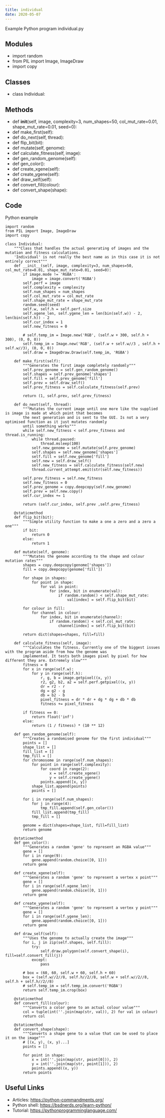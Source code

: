 ```yaml
---
title: individual
date: 2020-05-07
---
```

Example Python program individual.py

## Modules

* import random
* from PIL import Image, ImageDraw
* import copy

## Classes

* class Individual:

## Methods

* def __init__(self, image, complexity=3, num_shapes=50, col_mut_rate=0.01, shape_mut_rate=0.01, seed=0):
* def make_first(self):
* def do_next(self, thread):
* def flip_bit(bit):
* def mutate(self, genome):
* def calculate_fitness(self, image):
* def gen_random_genome(self):
* def gen_color():
* def create_xgene(self):
* def create_ygene(self):
* def draw_self(self):
* def convert_fill(colour):
* def convert_shape(shape):

## Code

Python example

    import random
    from PIL import Image, ImageDraw
    import copy
    
    class Individual:
        """Class that handles the actual generating of images and the mutation and fitness calculations.
        'Individual' is not really the best name as in this case it is not entirely correct"""
        def __init__(self, image, complexity=3, num_shapes=50, col_mut_rate=0.01, shape_mut_rate=0.01, seed=0):
            if image.mode != 'RGBA':
                image = image.convert('RGBA')
            self.perf = image
            self.complexity = complexity
            self.num_shapes = num_shapes
            self.col_mut_rate = col_mut_rate
            self.shape_mut_rate = shape_mut_rate
            random.seed(seed)
            self.w, self.h = self.perf.size
            self.xgene_len, self.ygene_len = len(bin(self.w)) - 2, len(bin(self.h)) - 2
            self.cur_index = 1
            self.new_fitness = 0
    
            # self.temp_im = Image.new('RGB', (self.w + 300, self.h + 300), (0, 0, 0))
            self.temp_im = Image.new('RGB', (self.w + self.w//3 , self.h + self.w//3), (0, 0, 0))
            self.draw = ImageDraw.Draw(self.temp_im, 'RGBA')
    
        def make_first(self):
            """Generates the first image completely randomly"""
            self.prev_genome = self.gen_random_genome()
            self.shapes = self.prev_genome['shapes']
            self.fill = self.prev_genome['fill']
            self.prev = self.draw_self()
            self.prev_fitness = self.calculate_fitness(self.prev)
    
            return (1, self.prev, self.prev_fitness)
    
        def do_next(self, thread):
            """Mutates the current image until one more like the supplied is image is made at which point that becomes
            the next generation and is sent to the GUI. Is not a very optimised function as it just mutates randomly
            until something works"""
            while self.new_fitness < self.prev_fitness and thread.is_running:
                while thread.paused:
                    thread.msleep(100)
                self.new_genome = self.mutate(self.prev_genome)
                self.shapes = self.new_genome['shapes']
                self.fill = self.new_genome['fill']
                self.new = self.draw_self()
                self.new_fitness = self.calculate_fitness(self.new)
                thread.current_attempt.emit(str(self.new_fitness))
    
            self.prev_fitness = self.new_fitness
            self.new_fitness = 0
            self.prev_genome = copy.deepcopy(self.new_genome)
            self.prev = self.new.copy()
            self.cur_index += 1
    
            return (self.cur_index, self.prev ,self.prev_fitness)
    
        @staticmethod
        def flip_bit(bit):
            """Simple utility function to make a one a zero and a zero a one"""
            if bit:
                return 0
            else:
                return 1
    
        def mutate(self, genome):
            """Mutates the genome according to the shape and colour mutation rates"""
            shapes = copy.deepcopy(genome['shapes'])
            fill = copy.deepcopy(genome['fill'])
    
            for shape in shapes:
                for point in shape:
                    for val in point:
                        for index, bit in enumerate(val):
                            if random.random() < self.shape_mut_rate:
                                val[index] = self.flip_bit(bit)
    
            for colour in fill:
                for channel in colour:
                    for index, bit in enumerate(channel):
                        if random.random() < self.col_mut_rate:
                            channel[index] = self.flip_bit(bit)
    
            return dict(shapes=shapes, fill=fill)
    
        def calculate_fitness(self, image):
            """Calculates the fitness. Currently one of the biggest issues with the program aside from how the genome was
            implemented. It tests both images pixel by pixel for how different they are. Extremely slow"""
            fitness = 0
            for x in range(self.w):
                for y in range(self.h):
                    r, g, b = image.getpixel((x, y))
                    r2, g2, b2, a2 = self.perf.getpixel((x, y))
                    dr = r2 - r
                    dg = g2 - g
                    db = b2 - b
                    pixel_fitness = dr * dr + dg * dg + db * db
                    fitness += pixel_fitness
    
            if fitness == 0:
                return float('inf')
            else:
                return (1 / fitness) * (10 ** 12)
    
        def gen_random_genome(self):
            """Creates a randomised genome for the first individual"""
            points = []
            shape_list = []
            fill_list = []
            tmp_fill = []
            for chromosome in range(self.num_shapes):
                for point in range(self.complexity):
                    for coord in range(2):
                        x = self.create_xgene()
                        y = self.create_ygene()
                    points.append([x, y])
                shape_list.append(points)
                points = []
    
            for i in range(self.num_shapes):
                for j in range(4):
                    tmp_fill.append(self.gen_color())
                fill_list.append(tmp_fill)
                tmp_fill = []
    
            genome = dict(shapes=shape_list, fill=fill_list)
            return genome
    
        @staticmethod
        def gen_color():
            """Generates a random 'gene' to represent an RGBA value"""
            gene = []
            for i in range(9):
                gene.append(random.choice([0, 1]))
            return gene
    
        def create_xgene(self):
            """Generates a random 'gene' to represent a vertex x point"""
            gene = []
            for i in range(self.xgene_len):
                gene.append(random.choice([0, 1]))
            return gene
    
        def create_ygene(self):
            """Generates a random 'gene' to represent a vertex y point"""
            gene = []
            for i in range(self.ygene_len):
                gene.append(random.choice([0, 1]))
            return gene
    
        def draw_self(self):
            """Uses the genome to actually create the image"""
            for i, j in zip(self.shapes, self.fill):
                try:
                    self.draw.polygon(self.convert_shape(i), fill=self.convert_fill(j))
                except:
                    pass
    
            # box = (60, 60, self.w + 60, self.h + 60)
            box = (self.w//2//8, self.h//2//8, self.w + self.w//2//8, self.h + self.h//2//8)
            # self.temp_im = self.temp_im.convert('RGBA')
            return self.temp_im.crop(box)
    
        @staticmethod
        def convert_fill(colour):
            """Converts a color gene to an actual colour value"""
            col = tuple(int(''.join(map(str, val)), 2) for val in colour)
            return col
    
        @staticmethod
        def convert_shape(shape):
            """Converts a shape gene to a value that can be used to place it on the image"""
            # [(x, y), (x, y)...]
            points = []
    
            for point in shape:
                x = int(''.join(map(str, point[0])), 2)
                y = int(''.join(map(str, point[1])), 2)
                points.append((x, y))
            return points
    

## Useful Links

- Articles: https://python-commandments.org/
- Python shell: https://bsdnerds.org/learn-python/
- Tutorial: https://pythonprogramminglanguage.com/
